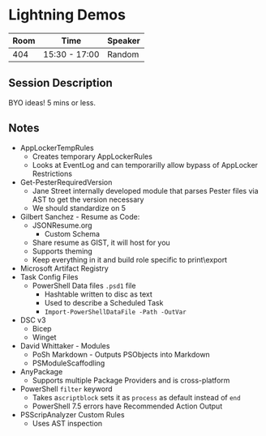 # Lightning Demos

| Room | Time | Speaker |
|------|------|---------|
| 404 | 15:30 - 17:00 | Random |

## Session Description

BYO ideas! 5 mins or less.

## Notes

- AppLockerTempRules
  - Creates temporary AppLockerRules
  - Looks at EventLog and can temporarilly allow bypass of AppLocker Restrictions
- Get-PesterRequiredVersion
  - Jane Street internally developed module that parses Pester files via AST to get the version necessary
  - We should standardize on 5
- Gilbert Sanchez - Resume as Code:
  - JSONResume.org
    - Custom Schema
  - Share resume as GIST, it will host for you
  - Supports theming
  - Keep everything in it and build role specific to print\export
- Microsoft Artifact Registry
- Task Config Files
  - PowerShell Data files `.psd1` file
    - Hashtable written to disc as text
    - Used to describe a Scheduled Task
    - `Import-PowerShellDataFile -Path -OutVar`
- DSC v3
  - Bicep
  - Winget
- David Whittaker - Modules
  - PoSh Markdown - Outputs PSObjects into Markdown
  - PSModuleScaffodling
- AnyPackage
  - Supports multiple Package Providers and is cross-platform
- PowerShell `filter` keyword
  - Takes a`scriptblock` sets it as `process` as default instead of `end`
  - PowerShell 7.5 errors have Recommended Action Output
- PSScripAnalyzer Custom Rules
  - Uses AST inspection
